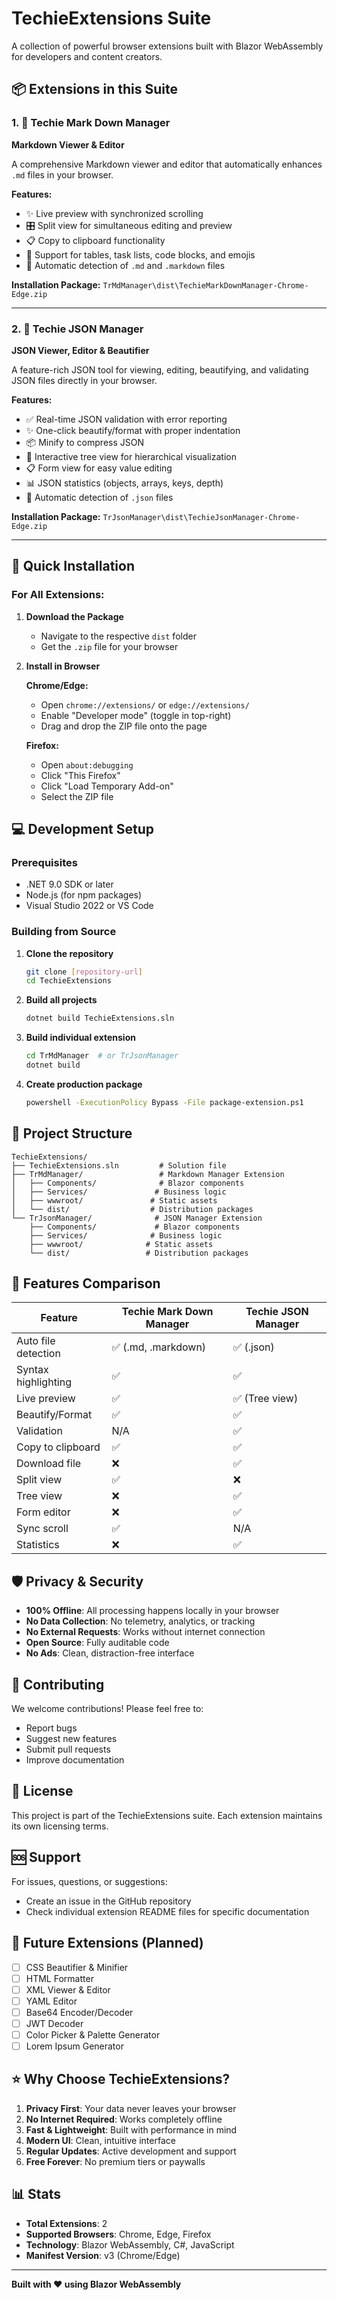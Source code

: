 # TechieExtensions Suite

A collection of powerful browser extensions built with Blazor WebAssembly for developers and content creators.

## 📦 Extensions in this Suite

### 1. 📝 Techie Mark Down Manager
**Markdown Viewer & Editor**

A comprehensive Markdown viewer and editor that automatically enhances `.md` files in your browser.

**Features:**
- ✨ Live preview with synchronized scrolling
- 🎛️ Split view for simultaneous editing and preview
- 📋 Copy to clipboard functionality
- 🎨 Support for tables, task lists, code blocks, and emojis
- 📂 Automatic detection of `.md` and `.markdown` files

**Installation Package:** `TrMdManager\dist\TechieMarkDownManager-Chrome-Edge.zip`

---

### 2. 🔧 Techie JSON Manager
**JSON Viewer, Editor & Beautifier**

A feature-rich JSON tool for viewing, editing, beautifying, and validating JSON files directly in your browser.

**Features:**
- ✅ Real-time JSON validation with error reporting
- ✨ One-click beautify/format with proper indentation
- 📦 Minify to compress JSON
- 🌳 Interactive tree view for hierarchical visualization
- 📋 Form view for easy value editing
- 📊 JSON statistics (objects, arrays, keys, depth)
- 📂 Automatic detection of `.json` files

**Installation Package:** `TrJsonManager\dist\TechieJsonManager-Chrome-Edge.zip`

---

## 🚀 Quick Installation

### For All Extensions:

1. **Download the Package**
   - Navigate to the respective `dist` folder
   - Get the `.zip` file for your browser

2. **Install in Browser**
   
   **Chrome/Edge:**
   - Open `chrome://extensions/` or `edge://extensions/`
   - Enable "Developer mode" (toggle in top-right)
   - Drag and drop the ZIP file onto the page
   
   **Firefox:**
   - Open `about:debugging`
   - Click "This Firefox"
   - Click "Load Temporary Add-on"
   - Select the ZIP file

## 💻 Development Setup

### Prerequisites
- .NET 9.0 SDK or later
- Node.js (for npm packages)
- Visual Studio 2022 or VS Code

### Building from Source

1. **Clone the repository**
   ```bash
   git clone [repository-url]
   cd TechieExtensions
   ```

2. **Build all projects**
   ```bash
   dotnet build TechieExtensions.sln
   ```

3. **Build individual extension**
   ```bash
   cd TrMdManager  # or TrJsonManager
   dotnet build
   ```

4. **Create production package**
   ```bash
   powershell -ExecutionPolicy Bypass -File package-extension.ps1
   ```

## 📁 Project Structure

```
TechieExtensions/
├── TechieExtensions.sln         # Solution file
├── TrMdManager/                 # Markdown Manager Extension
│   ├── Components/              # Blazor components
│   ├── Services/               # Business logic
│   ├── wwwroot/               # Static assets
│   └── dist/                  # Distribution packages
└── TrJsonManager/              # JSON Manager Extension
    ├── Components/             # Blazor components
    ├── Services/              # Business logic
    ├── wwwroot/              # Static assets
    └── dist/                 # Distribution packages
```

## 🎯 Features Comparison

| Feature | Techie Mark Down Manager | Techie JSON Manager |
|---------|-------------------------|---------------------|
| Auto file detection | ✅ (.md, .markdown) | ✅ (.json) |
| Syntax highlighting | ✅ | ✅ |
| Live preview | ✅ | ✅ (Tree view) |
| Beautify/Format | ✅ | ✅ |
| Validation | N/A | ✅ |
| Copy to clipboard | ✅ | ✅ |
| Download file | ❌ | ✅ |
| Split view | ✅ | ❌ |
| Tree view | ❌ | ✅ |
| Form editor | ❌ | ✅ |
| Sync scroll | ✅ | N/A |
| Statistics | ❌ | ✅ |

## 🛡️ Privacy & Security

- **100% Offline**: All processing happens locally in your browser
- **No Data Collection**: No telemetry, analytics, or tracking
- **No External Requests**: Works without internet connection
- **Open Source**: Fully auditable code
- **No Ads**: Clean, distraction-free interface

## 🤝 Contributing

We welcome contributions! Please feel free to:
- Report bugs
- Suggest new features
- Submit pull requests
- Improve documentation

## 📝 License

This project is part of the TechieExtensions suite. Each extension maintains its own licensing terms.

## 🆘 Support

For issues, questions, or suggestions:
- Create an issue in the GitHub repository
- Check individual extension README files for specific documentation

## 🚀 Future Extensions (Planned)

- [ ] CSS Beautifier & Minifier
- [ ] HTML Formatter
- [ ] XML Viewer & Editor
- [ ] YAML Editor
- [ ] Base64 Encoder/Decoder
- [ ] JWT Decoder
- [ ] Color Picker & Palette Generator
- [ ] Lorem Ipsum Generator

## ⭐ Why Choose TechieExtensions?

1. **Privacy First**: Your data never leaves your browser
2. **No Internet Required**: Works completely offline
3. **Fast & Lightweight**: Built with performance in mind
4. **Modern UI**: Clean, intuitive interface
5. **Regular Updates**: Active development and support
6. **Free Forever**: No premium tiers or paywalls

## 📊 Stats

- **Total Extensions**: 2
- **Supported Browsers**: Chrome, Edge, Firefox
- **Technology**: Blazor WebAssembly, C#, JavaScript
- **Manifest Version**: v3 (Chrome/Edge)

---

**Built with ❤️ using Blazor WebAssembly**